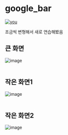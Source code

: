 # google_bar
[![you](http://img.youtube.com/vi/X91jsJyZofw/0.jpg)](https://www.youtube.com/watch?v=X91jsJyZofw)

조금씩 변형해서 새로 연습해봤음

## 큰 화면
![image](https://github.com/min413/google_bar/assets/49319275/3fccfe98-2d5a-43a2-9943-cb55ca0f3611)
<br>
<br>

## 작은 화면1
![image](https://github.com/min413/google_bar/assets/49319275/1475889a-371c-490c-9799-e7a4741aff51)
<br>
<br>

## 작은 화면2
![image](https://github.com/min413/google_bar/assets/49319275/924310ca-ec06-4ccd-aea6-e5d0c3e5461f)

